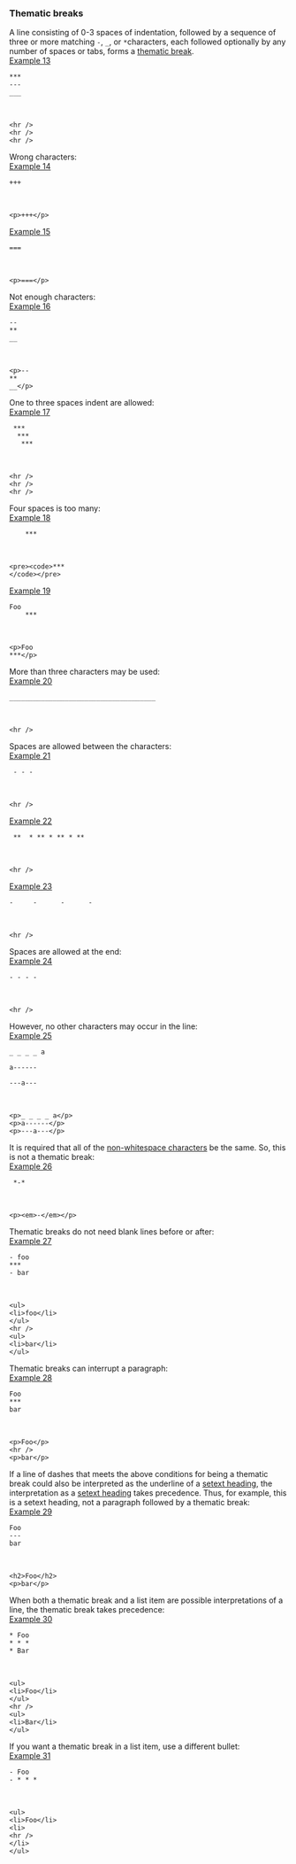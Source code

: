 ### Thematic breaks

A line consisting of 0-3 spaces of indentation, followed by a sequence of three or more matching `-`, `_`, or `*`characters, each followed optionally by any number of spaces or tabs, forms a [thematic break](https://github.github.com/gfm/#thematic-break).  
[Example 13](https://github.github.com/gfm/#example-13)  

    ***
    ---
    ___

   

    <hr />
    <hr />
    <hr />

Wrong characters:  
[Example 14](https://github.github.com/gfm/#example-14)  

    +++

   

    <p>+++</p>

[Example 15](https://github.github.com/gfm/#example-15)  

    ===

   

    <p>===</p>

Not enough characters:  
[Example 16](https://github.github.com/gfm/#example-16)  

    --
    **
    __

   

    <p>--
    **
    __</p>

One to three spaces indent are allowed:  
[Example 17](https://github.github.com/gfm/#example-17)  

     ***
      ***
       ***

   

    <hr />
    <hr />
    <hr />

Four spaces is too many:  
[Example 18](https://github.github.com/gfm/#example-18)  

        ***

   

    <pre><code>***
    </code></pre>

[Example 19](https://github.github.com/gfm/#example-19)  

    Foo
        ***

   

    <p>Foo
    ***</p>

More than three characters may be used:  
[Example 20](https://github.github.com/gfm/#example-20)  

    _____________________________________

   

    <hr />

Spaces are allowed between the characters:  
[Example 21](https://github.github.com/gfm/#example-21)  

     - - -

   

    <hr />

[Example 22](https://github.github.com/gfm/#example-22)  

     **  * ** * ** * **

   

    <hr />

[Example 23](https://github.github.com/gfm/#example-23)  

    -     -      -      -

   

    <hr />

Spaces are allowed at the end:  
[Example 24](https://github.github.com/gfm/#example-24)  

    - - - -

   

    <hr />

However, no other characters may occur in the line:  
[Example 25](https://github.github.com/gfm/#example-25)  

    _ _ _ _ a
    
    a------
    
    ---a---

   

    <p>_ _ _ _ a</p>
    <p>a------</p>
    <p>---a---</p>

It is required that all of the [non-whitespace characters](https://github.github.com/gfm/#non-whitespace-character) be the same. So, this is not a thematic break:  
[Example 26](https://github.github.com/gfm/#example-26)  

     *-*

   

    <p><em>-</em></p>

Thematic breaks do not need blank lines before or after:  
[Example 27](https://github.github.com/gfm/#example-27)  

    - foo
    ***
    - bar

   

    <ul>
    <li>foo</li>
    </ul>
    <hr />
    <ul>
    <li>bar</li>
    </ul>

Thematic breaks can interrupt a paragraph:  
[Example 28](https://github.github.com/gfm/#example-28)  

    Foo
    ***
    bar

   

    <p>Foo</p>
    <hr />
    <p>bar</p>

If a line of dashes that meets the above conditions for being a thematic break could also be interpreted as the underline of a [setext heading](https://github.github.com/gfm/#setext-heading), the interpretation as a [setext heading](https://github.github.com/gfm/#setext-heading) takes precedence. Thus, for example, this is a setext heading, not a paragraph followed by a thematic break:  
[Example 29](https://github.github.com/gfm/#example-29)  

    Foo
    ---
    bar

   

    <h2>Foo</h2>
    <p>bar</p>

When both a thematic break and a list item are possible interpretations of a line, the thematic break takes precedence:  
[Example 30](https://github.github.com/gfm/#example-30)  

    * Foo
    * * *
    * Bar

   

    <ul>
    <li>Foo</li>
    </ul>
    <hr />
    <ul>
    <li>Bar</li>
    </ul>

If you want a thematic break in a list item, use a different bullet:  
[Example 31](https://github.github.com/gfm/#example-31)  

    - Foo
    - * * *

   

    <ul>
    <li>Foo</li>
    <li>
    <hr />
    </li>
    </ul>

